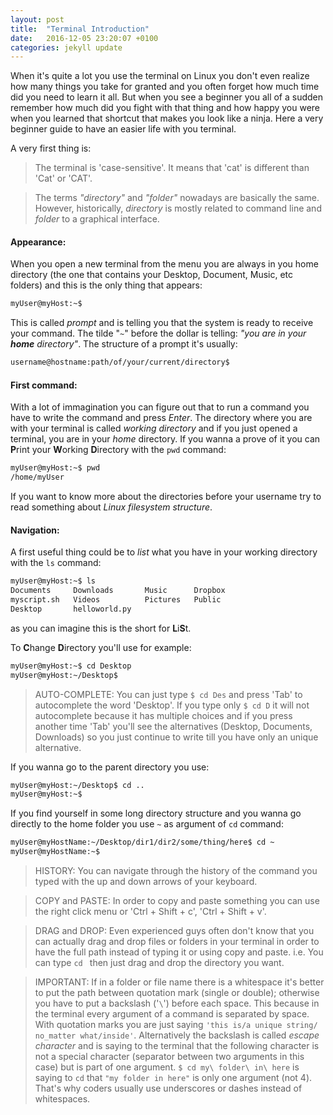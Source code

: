```yaml
---
layout: post
title:  "Terminal Introduction"
date:   2016-12-05 23:20:07 +0100
categories: jekyll update
---
```


When it's quite a lot you use the terminal on Linux you don't even realize how many things you take for granted and you often forget how much time did you need to learn it all. But when you see a beginner you all of a sudden remember how much did you fight with that thing and how happy you were when you learned that shortcut that makes you look like a ninja.
Here a very beginner guide to have an easier life with you terminal.

A very first thing is:

>The terminal is 'case-sensitive'.
>It means that 'cat' is different than 'Cat' or 'CAT'.

>The terms _"directory"_ and _"folder"_ nowadays are basically the same. However, historically, _directory_ is mostly related to command line and _folder_ to a graphical interface.

#### **Appearance:**

When you open a new terminal from the menu you are always in you home
directory (the one that contains your Desktop, Document, Music, etc folders) and
this is the only thing that appears:

```sh
myUser@myHost:~$
```

This is called *prompt* and is telling you that the system is ready to receive your command. The tilde "``~``" before the dollar is telling: *"you are in your **home** directory"*.
The structure of a prompt it's usually:

```sh
username@hostname:path/of/your/current/directory$
```

#### **First command:**
With a lot of immagination you can figure out that to run a command you have to write the command and press _Enter_.
The directory where you are with your terminal is called _working directory_ and if you just opened a terminal, you are in your *home* directory. If you wanna a prove of it you can **P**rint your **W**orking **D**irectory with the `pwd` command:
```sh
myUser@myHost:~$ pwd
/home/myUser
```

If you want to know more about the directories before your username try to read something about _Linux filesystem structure_.

#### **Navigation:**
A first useful thing could be to *list* what you have in your working directory with the `ls` command:

```sh
myUser@myHost:~$ ls
Documents     Downloads       Music      Dropbox
myscript.sh   Videos          Pictures   Public
Desktop       helloworld.py
```

as you can imagine this is the short for **L**i**S**t.


To **C**hange **D**irectory you'll use for example:
```sh
myUser@myHost:~$ cd Desktop
myUser@myHost:~/Desktop$
```

>AUTO-COMPLETE: You can just type `$ cd Des` and press 'Tab' to autocomplete the word 'Desktop'. If you type only `$ cd D` it will not autocomplete because it has multiple choices and if you press another time 'Tab' you'll see the alternatives (Desktop, Documents, Downloads) so you just continue to write till you have only an unique alternative.

If you wanna go to the parent directory you use:

```sh
myUser@myHost:~/Desktop$ cd ..
myUser@myHost:~$
```
If you find yourself in some long directory structure and you wanna go directly to the home folder you use `~` as argument of `cd` command:

```sh
myUser@myHostName:~/Desktop/dir1/dir2/some/thing/here$ cd ~
myUser@myHostName:~$
```

>HISTORY: You can navigate through the history of the command you typed with the up and down arrows of your keyboard.

>COPY and PASTE: In order to copy and paste something you can use the right click menu or 'Ctrl + Shift + c', 'Ctrl + Shift + v'.

>DRAG and DROP: Even experienced guys often don't know that you can actually drag and drop files or folders in your terminal in order to have the full path instead of typing it or using copy and paste.
i.e. You can type `cd ` then just drag and drop the directory you want.

>IMPORTANT: If in a folder or file name there is a whitespace it's better to put the path between quotation mark (single or double); otherwise you have to put a backslash ('`\`') before each space. This because in the terminal every argument of a command is separated by space. With quotation marks you are just saying `'this is/a unique string/ no_matter what/inside'`. Alternatively the backslash is called *escape character* and is saying to the terminal that the following character is not a special character (separator between two arguments in this case) but is part of one argument. `$ cd my\ folder\ in\ here` is saying to `cd` that `"my folder in here"` is only one argument (not 4). That's why coders usually use underscores or dashes instead of whitespaces.

